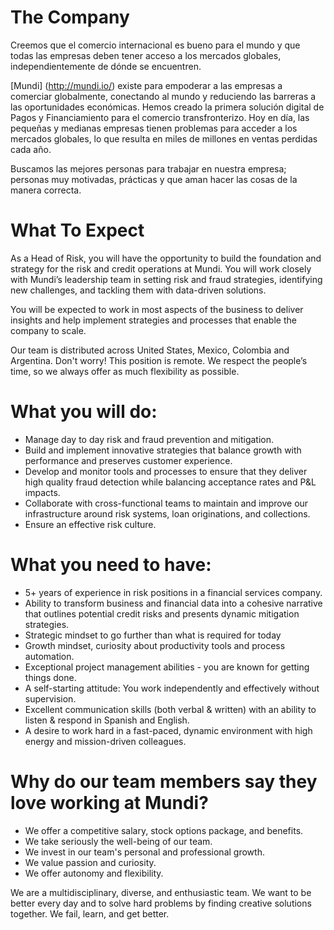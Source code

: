 # The Company
Creemos que el comercio internacional es bueno para el mundo y que todas las empresas deben tener acceso a los mercados globales, independientemente de dónde se encuentren.

[Mundi] (http://mundi.io/) existe para empoderar a las empresas a comerciar globalmente, conectando al mundo y reduciendo las barreras a las oportunidades económicas. Hemos creado la primera solución digital de Pagos y Financiamiento para el comercio transfronterizo. Hoy en día, las pequeñas y medianas empresas tienen problemas para acceder a los mercados globales, lo que resulta en miles de millones en ventas perdidas cada año.

Buscamos las mejores personas para trabajar en nuestra empresa; personas muy motivadas, prácticas y que aman hacer las cosas de la manera correcta.

# What To Expect
As a Head of Risk, you will have the opportunity to build the foundation and strategy for the risk and credit operations at Mundi. You will work closely with Mundi’s leadership team in setting risk and fraud strategies, identifying new challenges, and tackling them with data-driven solutions.

You will be expected to work in most aspects of the business to deliver insights and help implement strategies and processes that enable the company to scale.

Our team is distributed across United States, Mexico, Colombia and Argentina. Don't worry! This position is remote. We respect the people’s time, so we always offer as much flexibility as possible.

# What you will do:
* Manage day to day risk and fraud prevention and mitigation.
* Build and implement innovative strategies that balance growth with performance and preserves customer experience.
* Develop and monitor tools and processes to ensure that they deliver high quality fraud detection while balancing acceptance rates and P&L impacts.
* Collaborate with cross-functional teams to maintain and improve our infrastructure around risk systems, loan originations, and collections.
* Ensure an effective risk culture.

# What you need to have:
* 5+ years of experience in risk positions in a financial services company.
* Ability to transform business and financial data into a cohesive narrative that outlines potential credit risks and presents dynamic mitigation strategies.
* Strategic mindset to go further than what is required for today
* Growth mindset, curiosity about productivity tools and process automation.
* Exceptional project management abilities - you are known for getting things done.
* A self-starting attitude: You work independently and effectively without supervision.
* Excellent communication skills (both verbal & written) with an ability to listen & respond in Spanish and English.
* A desire to work hard in a fast-paced, dynamic environment with high energy and mission-driven colleagues.

# Why do our team members say they love working at Mundi?
* We offer a competitive salary, stock options package, and benefits.
* We take seriously the well-being of our team.
* We invest in our team's personal and professional growth.
* We value passion and curiosity.
* We offer autonomy and flexibility.

We are a multidisciplinary, diverse, and enthusiastic team. We want to be better every day and to solve hard problems by finding creative solutions together. We fail, learn, and get better.
